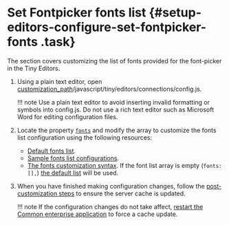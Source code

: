 # Set Fontpicker fonts list {#setup-editors-configure-set-fontpicker-fonts .task}

The section covers customizing the list of fonts provided for the font-picker in the Tiny Editors.

1.  Using a plain text editor, open [customization\_path](t_determine-customization-path.md)/javascript/tiny/editors/connections/config.js.

    !!! note
    Use a plain text editor to avoid inserting invalid formatting or symbols into config.js. Do not use a rich text editor such as Microsoft Word for editing configuration files.

2.  Locate the property [`fonts`](r_config-js-sample.md#fonts) and modify the array to customize the fonts list configuration using the following resources:

    -   [Default fonts list](r_fonts-default.md).
    -   [Sample fonts list configurations](r_fonts-samples.md).
    -   [The fonts customization syntax](r_fonts-syntax.md).
    If the font list array is empty \(`fonts: [],`\) [the default list](r_fonts-default.md) will be used.

3.  When you have finished making configuration changes, follow the [post-customization steps](https://help.hcltechsw.com/connections/v6/admin/customize/t_admin_common_customize_postreq.html) to ensure the server cache is updated.

    !!! note
    If the configuration changes do not take affect, [restart the Common enterprise application](t_restart-common-app.md) to force a cache update.


